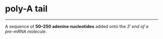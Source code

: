 # poly-A tail
---
A sequence of **50–250 adenine nucleotides** added onto the *3′ end of a pre-mRNA molecule*.